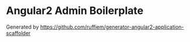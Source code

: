 Angular2 Admin Boilerplate
===

Generated by https://github.com/ruffiem/generator-angular2-application-scaffolder
